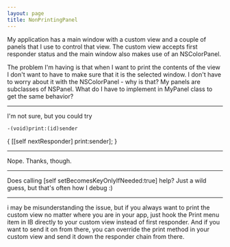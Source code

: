 ```yaml
---
layout: page
title: NonPrintingPanel
---
```



My application has a main window with a custom view and a couple of panels that I use to control that view.
The custom view accepts first responder status and the main window also makes use of an NSColorPanel.

The problem I'm having is that when I want to print the contents of the view I don't want to have to make sure that it is the selected window.  I don't have to worry about it with the NSColorPanel - why is that?  My panels are subclasses of NSPanel.  What do I have to implement in MyPanel class to get the same behavior?


----

I'm not sure, but you could try

    -(void)print:(id)sender
{
    [[self nextResponder] print:sender];
}

----
Nope.  Thanks, though.

----

Does calling     [self setBecomesKeyOnlyIfNeeded:true] help? Just a wild guess, but that's often how I debug :)

----

i may be misunderstanding the issue, but if you always want to print the custom view no matter where you are in your app, just hook the Print menu item in IB directly to your custom view instead of first responder.  And if you want to send it on from there, you can override the print method in your custom view and send it down the responder chain from there.

